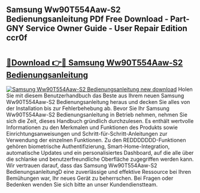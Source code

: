 ## Samsung Ww90T554Aaw-S2 Bedienungsanleitung PDf Free Download - Part-GNY Service Owner Guide - User Repair Edition ccr0f

# <h2><a href="http://df1sdqa.blite.top/?on=Samsung+Ww90T554Aaw-S2+Bedienungsanleitung">🔗Download 👉🔴 Samsung Ww90T554Aaw-S2 Bedienungsanleitung</a></h2>

[![Samsung Ww90T554Aaw-S2 Bedienungsanleitung new download](https://i.imgur.com/lujVjoI.png)](http://df1sdqa.blite.top/?on=Samsung+Ww90T554Aaw-S2+Bedienungsanleitung)
Holen Sie mit diesem Benutzerhandbuch das Beste aus Ihrem neuen Samsung Ww90T554Aaw-S2 Bedienungsanleitung heraus und decken Sie alles von der Installation bis zur Fehlerbehebung ab. Bevor Sie Ihr Samsung Ww90T554Aaw-S2 Bedienungsanleitung in Betrieb nehmen, nehmen Sie sich die Zeit, dieses Handbuch gründlich durchzulesen. Es enthält wertvolle Informationen zu den Merkmalen und Funktionen des Produkts sowie Einrichtungsanweisungen und Schritt-für-Schritt-Anleitungen zur Verwendung der einzelnen Funktionen. Zu den REDDDDDDD-Funktionen gehören biometrische Authentifizierung, Smart-Home-Integration, automatische Updates und ein personalisiertes Dashboard, auf die alle über die schlanke und benutzerfreundliche Oberfläche zugegriffen werden kann. Wir vertrauen darauf, dass das Samsung Ww90T554Aaw-S2 BedienungsanleitungD eine zuverlässige und effektive Ressource bei Ihren Bemühungen war, Ihr neues Gerät zu beherrschen. Bei Fragen oder Bedenken wenden Sie sich bitte an unser Kundendienstteam.
